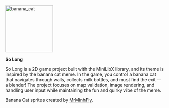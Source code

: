 
<img src="https://img.itch.zone/aW1hZ2UvMjA3MjA0Ny8xMjE5NTIxNi5naWY=/original/3quirY.gif" alt="banana_cat" width="150" align=left/>

**So Long** <br>

So Long is a 2D game project built with the MiniLibX library, and its theme is inspired by the banana cat meme. In the game, you control a banana cat that navigates through walls, collects milk bottles, and must find the exit — a blender! The project focuses on map validation, image rendering, and handling user input while maintaining the fun and quirky vibe of the meme.






<p>Banana Cat sprites created by <a href="https://itch.io/profile/mrminhfly" target="_blank">MrMinhFly</a>.</p>
